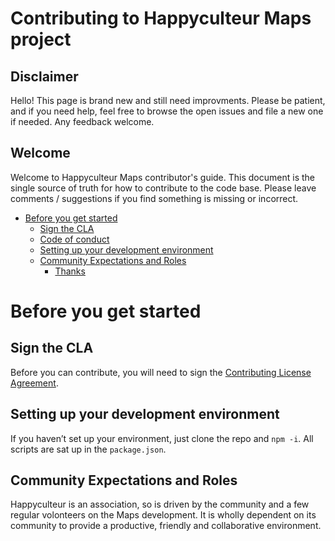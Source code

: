 # Contributing to Happyculteur Maps project

## Disclaimer

Hello! This page is brand new and still need improvments. Please be patient,
and if you need help, feel free to browse the open issues and file a new one if
needed. Any feedback welcome.

## Welcome

Welcome to Happyculteur Maps contributor's guide. This document is the single
source of truth for how to contribute to the code base. Please leave
comments / suggestions if you find something is missing or incorrect.

- [Before you get started](#before-you-get-started)
  - [Sign the CLA](#sign-the-cla)
  - [Code of conduct](#code-of-conduct)
  - [Setting up your development
   environment](#setting-up-your-development-environment)
  - [Community Expectations and Roles](#community-expectations-and-roles)
    - [Thanks](#thanks)


# Before you get started

## Sign the CLA

Before you can contribute, you will need to sign the [Contributing License
Agreement](https://github.com/Happyculteur/maps/blob/master/CLA.md).

## Setting up your development environment

If you haven’t set up your environment, just clone the repo and `npm -i`. All
scripts are sat up in the `package.json`.

## Community Expectations and Roles

Happyculteur is an association, so is driven by the community and a few regular
volonteers on the Maps development. It is wholly dependent on its community to
provide a productive, friendly and collaborative environment.


